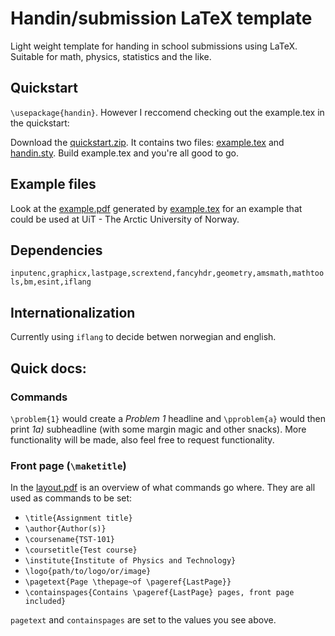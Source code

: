 # Handin/submission LaTeX template
Light weight template for handing in school submissions using LaTeX. Suitable for math, physics, statistics and the like.

## Quickstart
`\usepackage{handin}`. However I reccomend checking out the example.tex in the quickstart:

Download the [quickstart.zip](https://github.com/Strauman/Handin-LaTeX-template/blob/master/quickstart.zip?raw=true). It contains two files: [example.tex](https://raw.githubusercontent.com/Strauman/Handin-LaTeX-template/master/example.tex) and [handin.sty](https://raw.githubusercontent.com/Strauman/Handin-LaTeX-template/master/handin.sty). Build example.tex and you're all good to go.

## Example files
Look at the [example.pdf](https://raw.githubusercontent.com/Strauman/Handin-LaTeX-template/master/example.pdf) generated by [example.tex](https://raw.githubusercontent.com/Strauman/Handin-LaTeX-template/master/example.tex) for an example that could be used at UiT - The Arctic University of Norway.

## Dependencies
`inputenc,graphicx,lastpage,scrextend,fancyhdr,geometry,amsmath,mathtools,bm,esint,iflang`

## Internationalization
Currently using `iflang` to decide betwen norwegian and english.

## Quick docs:
### Commands
`\problem{1}` would create a *Problem 1* headline and `\pproblem{a}` would then print *1a)* subheadline (with some margin magic and other snacks). More functionality will be made, also feel free to request functionality.

### Front page (`\maketitle`)
In the [layout.pdf](https://raw.githubusercontent.com/Strauman/Handin-LaTeX-template/master/layout.pdf) is an overview of what commands go where. They are all used as commands to be set:
- `\title{Assignment title}`
- `\author{Author(s)}`
- `\coursename{TST-101}`
- `\coursetitle{Test course}`
- `\institute{Institute of Physics and Technology}`
- `\logo{path/to/logo/or/image}`
- `\pagetext{Page \thepage~of \pageref{LastPage}}`
- `\containspages{Contains \pageref{LastPage} pages, front page included}`

`pagetext` and `containspages` are set to the values you see above.
